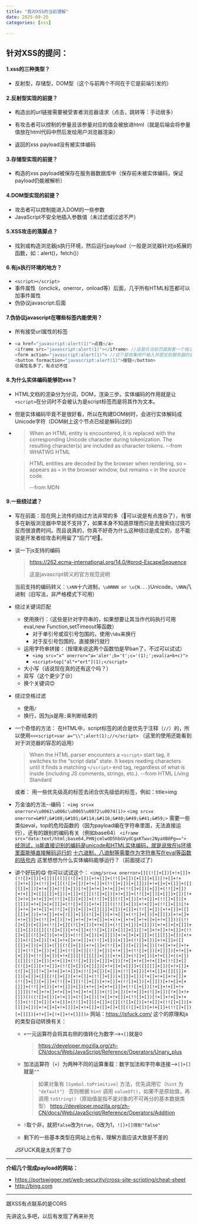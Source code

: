 ```yaml
---
title: "我对XSS的当前理解"
date: 2025-09-25
categories: [xss]

---
```




## 针对XSS的提问：



#### 1.**xss的三种类型？**

- 反射型，存储型，DOM型（这个与前两个不同在于它是前端引发的）

#### 2.反射型实现的前提？

- 构造出的url链接需要被受害者浏览器请求（点击，跳转等：手动居多）
- 有攻击者可以控制的参量且该参量对应的值会被放进html（就是后端会将参量值放在html代码中然后发给用户浏览器渲染）

- 返回的xss payload没有被实体编码

#### 3.存储型实现的前提？

- 构造的xss payload被保存在服务器数据库中（保存前未被实体编码，保证payload仍能被解析）

#### 4.DOM型实现的前提？

- 攻击者可以控制能进入DOM的一些参数
- JavaScript不安全地插入参数值（未过滤或过滤不严）

#### 5.XSS攻击的落脚点？

- 找到或构造浏览器js执行环境，然后运行payload（一般是浏览器针对js拓展的函数，如：alert()，fetch()）

#### 6.有js执行环境的地方？

- `<script></script>`
- 事件属性（onclick，onerror，onload等）后面，几乎所有HTML标签都可以加事件属性
- 伪协议javascript:后面

#### 7.伪协议javascript在哪些标签内能使用？

- 所有接受url属性的标签

- ```javascript
  <a href="javascript:alert(1)">点我</a>
  <iframe src="javascript:alert(1)"></iframe> //这是在当前页面嵌套一个独立的网页
  <form action="javascript:alert(1)"> //这个是收集用户输入并提交到服务器的表单容器
  <button formaction="javascript:alert(1)">按钮</button>
  😒属性名多了，有点记不住
  ```

#### 8.为什么实体编码能够防xss？

- HTML文档的渲染分为分词，DOM，渲染三步。实体编码的作用就是让`<script>`在分词时不会被认为是script标签而是将其作为文本。

- 但是实体编码毕竟不是很好看，所以在构建DOM树时，会进行实体解码成Unicode字符（DOM树上这个节点已经是解码过的）

- > When an HTML entity is encountered, it is replaced with the corresponding Unicode character during tokenization. The resulting character(s) are included as character tokens. --from WHATWG HTML

  > HTML entities are decoded by the browser when rendering, so `<` appears as `<` in the browser window, but remains `<` in the source code.
  >
  > --from MDN

#### 9.一些绕过滤？

- 写在前面：现在网上流传的绕过方法非常的多（🤔可以说是有点庞杂了），有很多在新版浏览器中早就不支持了，如果本身不知道原理而只是去搜索绕过技巧反而很浪费时间。而且说真的，你真不好奇为什么这种绕过是成立的，总不能说是开发者给攻击利用留了“后门"吧🤣。

- 谈一下js支持的编码
  >https://262.ecma-international.org/14.0/#prod-EscapeSequence
  >
  >这是javascript转义的官方规范说明

  当前支持的编码转义：`\xNN`十六进制，`\uNNNN or \u{N...}`Unicode，`\NNN`八进制（旧写法，非严格模式下可用）

- 绕过关键词匹配

  - 使用换行：（这些是针对字符串的，如果想要让其当作代码执行可用eval,new Function,setTimeout等函数）
    - 对于单引号或双引号包围的，使用`\%0a`来换行
    - 对于反引号包围的，直接换行就行
  - 运用字符串拼接：（按理来说这两个函数怕是早ban了，不过可以试试）
    - `<img src="x" onerror="a='aler';b='t';c='(1);';eval(a+b+c)">`
    - `<script>top["al"+"ert"](1);</script>`
  - 大小写（话说现在真的还有这个吗？）
  - 双写（这个更少了😒）
  - 换个关键词😊
  
- 绕过空格过滤

  - 使用`/`
  - 换行，因为js是用`;`来判断结束的
  
- 一个奇怪的方法：
  在HTML中，script标签的闭合是优先于注释（`//`）的，所以使用`<<<script>var a="\\";alert(1);//</script>`
  （这里的使用还能看到对于浏览器的容忍的运用）

  > When the HTML parser encounters a `<script>` start tag, it switches to the “script data” state. It keeps reading characters until it finds a matching `</script>` end tag, regardless of what is inside (including JS comments, strings, etc.). --from HTML Living Standard

  或者：
  用一些优先级高的标签去闭合优先级低的标签，例如：title>img

- 万金油的方法--编码：
  `<img src=x onerror=\u0061\u006c\u0065\u0072\u0074(1)>`
  `<img src=x onerror=&#97;&#108;&#101;&#114;&#116;&#40;&#49;&#41;&#59;>`
  需要一些类似eval，top的危险函数的（因为payload编在字符串里面，无法直接运行），还有的跟别的编码有关（例如base64）
  `<iframe src="data:text/html;base64,PHNjcmlwdD5hbGVydCgxKTwvc2NyaXB0Pg==">`
  <u>经测试，js能直接识别的编码是unicode和HTML实体编码，就是说放在js环境里面能够直接解码运行的</u>
  <u>十六进制，八进制等需要作为字符串写在eval等函数的括号内</u>
  这里想想为什么实体编码能够运行？（前面提过了）

- 讲个好玩的😋
  你可以试试这个：
  `<img/src=x onerror=[][(![]+[])[+!+[]]+(!![]+[])[+[]]][([][(![]+[])[+!+[]]+(!![]+[])[+[]]]+[])[!+[]+!+[]+!+[]]+(!![]+[][(![]+[])[+!+[]]+(!![]+[])[+[]]])[+!+[]+[+[]]]+([][[]]+[])[+!+[]]+(![]+[])[!+[]+!+[]+!+[]]+(!![]+[])[+[]]+(!![]+[])[+!+[]]+([][[]]+[])[+[]]+([][(![]+[])[+!+[]]+(!![]+[])[+[]]]+[])[!+[]+!+[]+!+[]]+(!![]+[])[+[]]+(!![]+[][(![]+[])[+!+[]]+(!![]+[])[+[]]])[+!+[]+[+[]]]+(!![]+[])[+!+[]]]((!![]+[])[+!+[]]+(!![]+[])[!+[]+!+[]+!+[]]+(!![]+[])[+[]]+([][[]]+[])[+[]]+(!![]+[])[+!+[]]+([][[]]+[])[+!+[]]+(+[![]]+[][(![]+[])[+!+[]]+(!![]+[])[+[]]])[+!+[]+[+!+[]]]+(!![]+[])[!+[]+!+[]+!+[]]+(+(!+[]+!+[]+!+[]+[+!+[]]))[(!![]+[])[+[]]+(!![]+[][(![]+[])[+!+[]]+(!![]+[])[+[]]])[+!+[]+[+[]]]+([]+[])[([][(![]+[])[+!+[]]+(!![]+[])[+[]]]+[])[!+[]+!+[]+!+[]]+(!![]+[][(![]+[])[+!+[]]+(!![]+[])[+[]]])[+!+[]+[+[]]]+([][[]]+[])[+!+[]]+(![]+[])[!+[]+!+[]+!+[]]+(!![]+[])[+[]]+(!![]+[])[+!+[]]+([][[]]+[])[+[]]+([][(![]+[])[+!+[]]+(!![]+[])[+[]]]+[])[!+[]+!+[]+!+[]]+(!![]+[])[+[]]+(!![]+[][(![]+[])[+!+[]]+(!![]+[])[+[]]])[+!+[]+[+[]]]+(!![]+[])[+!+[]]][([][[]]+[])[+!+[]]+(![]+[])[+!+[]]+((+[])[([][(![]+[])[+!+[]]+(!![]+[])[+[]]]+[])[!+[]+!+[]+!+[]]+(!![]+[][(![]+[])[+!+[]]+(!![]+[])[+[]]])[+!+[]+[+[]]]+([][[]]+[])[+!+[]]+(![]+[])[!+[]+!+[]+!+[]]+(!![]+[])[+[]]+(!![]+[])[+!+[]]+([][[]]+[])[+[]]+([][(![]+[])[+!+[]]+(!![]+[])[+[]]]+[])[!+[]+!+[]+!+[]]+(!![]+[])[+[]]+(!![]+[][(![]+[])[+!+[]]+(!![]+[])[+[]]])[+!+[]+[+[]]]+(!![]+[])[+!+[]]]+[])[+!+[]+[+!+[]]]+(!![]+[])[!+[]+!+[]+!+[]]]](!+[]+!+[]+!+[]+[!+[]+!+[]])+(![]+[])[+!+[]]+(![]+[])[!+[]+!+[]])()((![]+[])[+!+[]]+(![]+[])[!+[]+!+[]]+(!![]+[])[!+[]+!+[]+!+[]]+(!![]+[])[+!+[]]+(!![]+[])[+[]]+([][(![]+[])[+!+[]]+(!![]+[])[+[]]]+[])[+!+[]+[+!+[]]]+[+!+[]]+([]+[]+[][(![]+[])[+!+[]]+(!![]+[])[+[]]])[+!+[]+[!+[]+!+[]]])>`
  网站：https://jsfuck.com/
  这个的原理和js的类型自动转换有关：

  - `+`一元运算符会将其右侧的值转化为数字-->`+[]`就是0

    > https://developer.mozilla.org/zh-CN/docs/Web/JavaScript/Reference/Operators/Unary_plus

  - 加法运算符（`+`）为两种不同的运算重载：数字加法和字符串连接-->`[]+[]`就是`""`

    > 如果对象有 `[Symbol.toPrimitive]` 方法，优先调用它（`hint` 为 `"default"`）
    > 否则根据 `hint` 调用 `valueOf()`，如果不是原始值，再调用 `toString()`（原始值是指不是对象的不可再分的基本数据类型）
    > https://developer.mozilla.org/zh-CN/docs/Web/JavaScript/Reference/Operators/Addition

  - `!`取个非，就把`false`改为`true`，0改为1，`![]+[]得到"false"`

  - 剩下的一些基本类型在网站上也有，理解方面应该大致是不差的

  JSFUCK真是太厉害了😍

---

**介绍几个现成payload的网站：**

- https://portswigger.net/web-security/cross-site-scripting/cheat-sheet
- http://bing.com



---

跟XSS有点联系的是CORS

先讲这么多吧，以后有发现了再来补充
